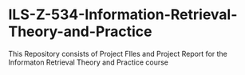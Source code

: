 ILS-Z-534-Information-Retrieval-Theory-and-Practice
===================================================
This Repository consists of Project FIles and Project Report for the Informaton Retrieval Theory and Practice course
